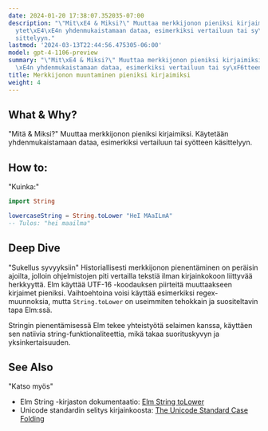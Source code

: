 ```yaml
---
date: 2024-01-20 17:38:07.352035-07:00
description: "\"Mit\xE4 & Miksi?\" Muuttaa merkkijonon pieniksi kirjaimiksi. K\xE4\
  ytet\xE4\xE4n yhdenmukaistamaan dataa, esimerkiksi vertailuun tai sy\xF6tteen k\xE4\
  sittelyyn."
lastmod: '2024-03-13T22:44:56.475305-06:00'
model: gpt-4-1106-preview
summary: "\"Mit\xE4 & Miksi?\" Muuttaa merkkijonon pieniksi kirjaimiksi. K\xE4ytet\xE4\
  \xE4n yhdenmukaistamaan dataa, esimerkiksi vertailuun tai sy\xF6tteen k\xE4sittelyyn."
title: Merkkijonon muuntaminen pieniksi kirjaimiksi
weight: 4
---
```


## What & Why?
"Mitä & Miksi?"
Muuttaa merkkijonon pieniksi kirjaimiksi. Käytetään yhdenmukaistamaan dataa, esimerkiksi vertailuun tai syötteen käsittelyyn.

## How to:
"Kuinka:"
```Elm
import String

lowercaseString = String.toLower "HeI MAaILmA"
-- Tulos: "hei maailma"
```

## Deep Dive
"Sukellus syvyyksiin"
Historiallisesti merkkijonon pienentäminen on peräisin ajoilta, jolloin ohjelmistojen piti vertailla tekstiä ilman kirjainkokoon liittyvää herkkyyttä. Elm käyttää UTF-16 -koodauksen piirteitä muuttaakseen kirjaimet pieniksi. Vaihtoehtoina voisi käyttää esimerkiksi regex-muunnoksia, mutta `String.toLower` on useimmiten tehokkain ja suositeltavin tapa Elm:ssä.

Stringin pienentämisessä Elm tekee yhteistyötä selaimen kanssa, käyttäen sen natiivia string-funktionaliteettia, mikä takaa suorituskyvyn ja yksinkertaisuuden.

## See Also
"Katso myös"
- Elm String -kirjaston dokumentaatio: [Elm String toLower](http://package.elm-lang.org/packages/elm/core/latest/String#toLower)
- Unicode standardin selitys kirjainkoosta: [The Unicode Standard Case Folding](http://unicode.org/reports/tr21/tr21-5.html)
